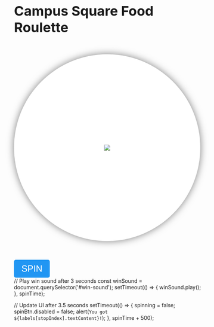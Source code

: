 <!DOCTYPE html>
<html>
<head>
	<meta charset="UTF-8">
	<title>Campus Square Food Roulette</title>
	<link rel="stylesheet" type="text/css" href="style.css">
</head>
<body>
	<div class="roulette-container">
		<h1>Campus Square Food Roulette</h1>
		<div id="roulette" class="roulette">
			<div class="label"><img src="images/kfc.png"></div>
			<div class="label"><img src="images/mcd.png"></div>
			<div class="label"><img src="images/wimpy.png"></div>
			<div class="label"><img src="images/rocco.png"></div>
			<div class="label"><img src="images/chicken.png"></div>
		</div>
		<button id="spin" class="spin-btn">SPIN</button>
	</div>
	<audio id="spin-sound" src="sounds/spin.mp3"></audio>
	<audio id="win-sound" src="sounds/win.mp3"></audio>
	<script src="script.js"></script>
</body>
</html>
<style>
	body {
		background-image: url("https://www.foodiesfeed.com/wp-content/uploads/2019/05/top-view-for-classic-burgers.jpg");
		background-size: cover;
		background-repeat: no-repeat;
		background-position: center;
	}

	.roulette-container {
		display: flex;
		flex-direction: column;
		align-items: center;
		margin-top: 50px;
		color: white;
	}

	h1 {
		font-size: 36px;
		margin-bottom: 50px;
	}

	.roulette {
		display: flex;
		flex-wrap: wrap;
		justify-content: center;
		align-items: center;
		width: 500px;
		height: 500px;
		border-radius: 50%;
		background-color: white;
		position: relative;
		overflow: hidden;
		box-shadow: 0 0 20px rgba(0, 0, 0, 0.5);
	}

	.roulette .label {
		display: flex;
		justify-content: center;
		align-items: center;
		position: absolute;
		top: 0;
		left: 0;
		width: 100%;
		height: 100%;
		font-size: 24px;
		font-weight: bold;
		color: white;
		transform-origin: center center;
		transition: transform 3s cubic-bezier(0.25, 0.1, 0.25, 1);
	}

	.roulette .label img {
		max-width: 80%;
		max-height: 80%;
	}

	.spin-btn {
		padding: 10px 20px;
		font-size: 24px;
		background-color: #2196F3;
		color: white;
		border: none;
		border-radius: 5px;
		cursor: pointer;
		margin-top: 50px;
		transition: background-color 0.3s ease-in-out;
	}

	.spin-btn:hover {
		background-color: #0D47A1;
	}
</style>
// Play win sound after 3 seconds
const winSound = document.querySelector('#win-sound');
setTimeout(() => {
  winSound.play();
}, spinTime);

// Update UI after 3.5 seconds
setTimeout(() => {
  spinning = false;
  spinBtn.disabled = false;
  alert(`You got ${labels[stopIndex].textContent}!`);
}, spinTime + 500);
